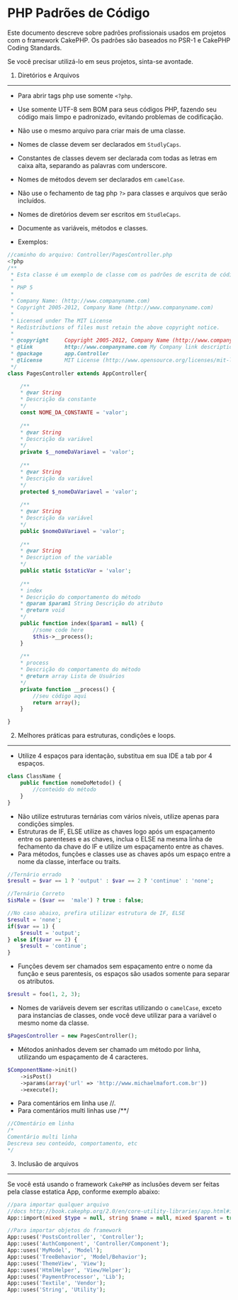 PHP Padrões de Código
====================

Este documento descreve sobre padrões profissionais usados em projetos com o framework CakePHP.
Os padrões são baseados no PSR-1 e CakePHP Coding Standards.

Se você precisar utilizá-lo em seus projetos, sinta-se avontade.

1. Diretórios e Arquivos
-----------

- Para abrir tags php use somente `<?php`.

- Use somente UTF-8 sem BOM para seus códigos PHP, fazendo seu código mais limpo e padronizado, evitando problemas de codificação.

- Não use o mesmo arquivo para criar mais de uma classe.

- Nomes de classe devem ser declarados em `StudlyCaps`.

- Constantes de classes devem ser declarada com todas as letras em caixa alta, separando as palavras com underscore.

- Nomes de métodos devem ser declarados em `camelCase`.

- Não use o fechamento de tag php `?>` para classes e arquivos que serão incluídos.

- Nomes de diretórios devem ser escritos em `StudleCaps`.

- Documente as variáveis, métodos e classes.

- Exemplos:

```php
//caminho do arquivo: Controller/PagesController.php
<?php
/**
 * Esta classe é um exemplo de classe com os padrões de escrita de código em PHP.
 *
 * PHP 5
 *
 * Company Name: (http://www.companyname.com)
 * Copyright 2005-2012, Company Name (http://www.companyname.com)
 *
 * Licensed under The MIT License
 * Redistributions of files must retain the above copyright notice.
 *
 * @copyright     Copyright 2005-2012, Company Name (http://www.companyname.com)
 * @link          http://www.companyname.com My Company link description
 * @package       app.Controller
 * @license       MIT License (http://www.opensource.org/licenses/mit-license.php)
 */
class PagesController extends AppController{

    /**
    * @var String
    * Descrição da constante
    */
    const NOME_DA_CONSTANTE = 'valor';
    
    /**
    * @var String
    * Descrição da variável
    */
    private $__nomeDaVariavel = 'valor';
    
    /**
    * @var String
    * Descrição da variável
    */
    protected $_nomeDaVariavel = 'valor';
    
    /**
    * @var String
    * Descrição da variável
    */
    public $nomeDaVariavel = 'valor';
    
    /**
    * @var String
    * Description of the variable
    */
    public static $staticVar = 'valor';
    
    /**
    * index
    * Descrição do comportamento do método
    * @param $param1 String Descrição do atributo
    * @return void
    */
    public function index($param1 = null) {
        //some code here
        $this->__process();
    }
  
    /**
    * process
    * Descrição do comportamento do método
    * @return array Lista de Usuários
    */
    private function __process() {
        //seu código aqui
        return array();
    }

}
```

2. Melhores práticas para estruturas, condições e loops.
----------

- Utilize 4 espaços para identação, substitua em sua IDE a tab por 4 espaços.

```php
class ClassName {
    public function nomeDoMetodo() {
        //conteúdo do método
    }
}
````

- Não utilize estruturas ternárias com vários níveis, utilize apenas para condições simples.
- Estruturas de IF, ELSE utilize as chaves logo após um espaçamento entre os parenteses e as chaves, inclua o ELSE na mesma linha de fechamento da chave do IF e utilize um espaçamento entre as chaves.
- Para métodos, funções e classes use as chaves após um espaço entre a nome da classe, interface ou traits.

```php
//Ternário errado
$result = $var == 1 ? 'output' : $var == 2 ? 'continue' : 'none';

//Ternário Correto
$isMale = ($var ==  'male') ? true : false;

//No caso abaixo, prefira utilizar estrutura de IF, ELSE
$result = 'none';
if($var == 1) {
    $result = 'output';
} else if($var == 2) {
    $result = 'continue';
}
```

- Funções devem ser chamados sem espaçamento entre o nome da função e seus parentesis, os espaços são usados somente para separar os atributos.

```php
$result = foo(1, 2, 3);
```

- Nomes de variáveis devem ser escritas utilizando o `camelCase`, exceto para instancias de classes, onde você deve utilizar para a variável o mesmo nome da classe.

```php
$PagesController = new PagesController();
```

- Métodos aninhados devem ser chamado um método por linha, utilizando um espaçamento de 4 caracteres.

```php
$ComponentName->init()
    ->isPost()
    ->params(array('url' => 'http://www.michaelmafort.com.br'))
    ->execute();
```

- Para comentários em linha use //.
- Para comentários multi linhas use /**/

```php
//COmentário em linha
/*
Comentário multi linha
Descreva seu conteúdo, comportamento, etc
*/
```

3. Inclusão de arquivos
-----------

Se você está usando o framework `CakePHP` as inclusões devem ser feitas pela classe estatica App, conforme exemplo abaixo:

```php
//para importar qualquer arquivo
//docs http://book.cakephp.org/2.0/en/core-utility-libraries/app.html#including-files-with-app-import
App::import(mixed $type = null, string $name = null, mixed $parent = true, array $search = array(), string $file = null, boolean $return = false);

//Para importar objetos do framework
App::uses('PostsController', 'Controller');
App::uses('AuthComponent', 'Controller/Component');
App::uses('MyModel', 'Model');
App::uses('TreeBehavior', 'Model/Behavior');
App::uses('ThemeView', 'View');
App::uses('HtmlHelper', 'View/Helper');
App::uses('PaymentProcessor', 'Lib');
App::uses('Textile', 'Vendor');
App::uses('String', 'Utility');
```
